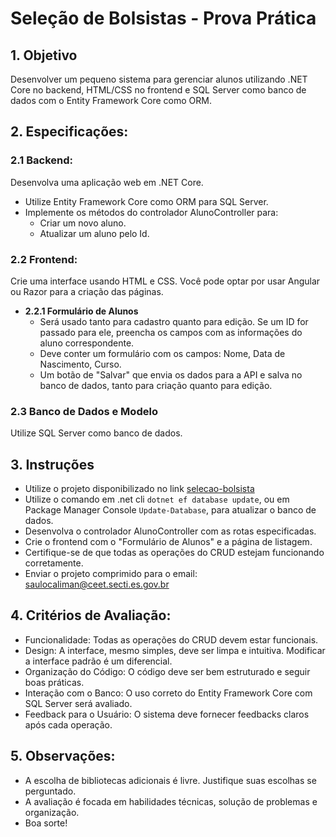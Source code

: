 # Seleção de Bolsistas - Prova Prática

## 1. Objetivo

Desenvolver um pequeno sistema para gerenciar alunos utilizando .NET Core no backend, HTML/CSS no frontend e SQL Server como banco de dados com o Entity Framework Core como ORM.

## 2. Especificações:

### 2.1 Backend:

Desenvolva uma aplicação web em .NET Core.

- Utilize Entity Framework Core como ORM para SQL Server.
- Implemente os métodos do controlador AlunoController para:
  - Criar um novo aluno.
  - Atualizar um aluno pelo Id.

### 2.2 Frontend:

Crie uma interface usando HTML e CSS. Você pode optar por usar Angular ou Razor para a criação das páginas.

- **2.2.1 Formulário de Alunos**
  - Será usado tanto para cadastro quanto para edição. Se um ID for passado para ele, preencha os campos com as informações do aluno correspondente.
  - Deve conter um formulário com os campos: Nome, Data de Nascimento, Curso.
  - Um botão de "Salvar" que envia os dados para a API e salva no banco de dados, tanto para criação quanto para edição.

### 2.3 Banco de Dados e Modelo

Utilize SQL Server como banco de dados.

## 3. Instruções

- Utilize o projeto disponibilizado no link [selecao-bolsista](https://github.com/alosaulo/selecao-bolsista.git)
- Utilize o comando em .net cli `dotnet ef database update`, ou em Package Manager Console `Update-Database`, para atualizar o banco de dados.
- Desenvolva o controlador AlunoController com as rotas especificadas.
- Crie o frontend com o "Formulário de Alunos" e a página de listagem.
- Certifique-se de que todas as operações do CRUD estejam funcionando corretamente.
- Enviar o projeto comprimido para o email: saulocaliman@ceet.secti.es.gov.br

## 4. Critérios de Avaliação:

- Funcionalidade: Todas as operações do CRUD devem estar funcionais.
- Design: A interface, mesmo simples, deve ser limpa e intuitiva. Modificar a interface padrão é um diferencial.
- Organização do Código: O código deve ser bem estruturado e seguir boas práticas.
- Interação com o Banco: O uso correto do Entity Framework Core com SQL Server será avaliado.
- Feedback para o Usuário: O sistema deve fornecer feedbacks claros após cada operação.

## 5. Observações:

- A escolha de bibliotecas adicionais é livre. Justifique suas escolhas se perguntado.
- A avaliação é focada em habilidades técnicas, solução de problemas e organização.
- Boa sorte!

